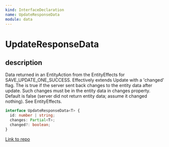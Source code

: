 ```yaml
---
kind: InterfaceDeclaration
name: UpdateResponseData
module: data
---
```


# UpdateResponseData

## description

Data returned in an EntityAction from the EntityEffects for SAVE_UPDATE_ONE_SUCCESS.
Effectively extends Update<T> with a 'changed' flag.
The is true if the server sent back changes to the entity data after update.
Such changes must be in the entity data in changes property.
Default is false (server did not return entity data; assume it changed nothing).
See EntityEffects.

```ts
interface UpdateResponseData<T> {
  id: number | string;
  changes: Partial<T>;
  changed?: boolean;
}
```

[Link to repo](https://github.com/ngrx/platform/blob/master/modules/data/src/actions/update-response-data.ts#L9-L20)
